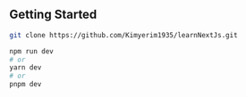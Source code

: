 ## Getting Started

```bash
git clone https://github.com/Kimyerim1935/learnNextJs.git
```


```bash
npm run dev
# or
yarn dev
# or
pnpm dev
```
